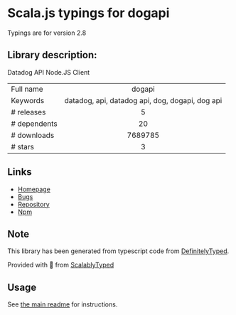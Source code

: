
# Scala.js typings for dogapi

Typings are for version 2.8

## Library description:
Datadog API Node.JS Client

|                    |                 |
| ------------------ | :-------------: |
| Full name          | dogapi |
| Keywords           | datadog, api, datadog api, dog, dogapi, dog api |
| # releases         | 5 |
| # dependents       | 20 |
| # downloads        | 7689785 |
| # stars            | 3 |

## Links
- [Homepage](https://github.com/brettlangdon/node-dogapi#readme)
- [Bugs](https://github.com/brettlangdon/node-dogapi/issues)
- [Repository](https://github.com/brettlangdon/node-dogapi)
- [Npm](https://www.npmjs.com/package/dogapi)
    


## Note
This library has been generated from typescript code from [DefinitelyTyped](https://definitelytyped.org).

Provided with :purple_heart: from [ScalablyTyped](https://github.com/oyvindberg/ScalablyTyped)

## Usage
See [the main readme](../../readme.md) for instructions.



